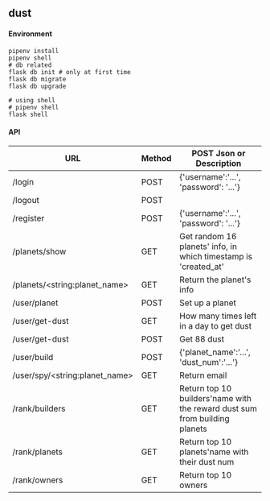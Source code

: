 dust
---
#### Environment

```
pipenv install
pipenv shell
# db related
flask db init # only at first time
flask db migrate
flask db upgrade

# using shell
# pipenv shell
flask shell
```



#### API

 URL                             | Method | POST Json or Description                                     
 ------------------------------- | ------ | ------------------------------------------------------------ 
 /login                          | POST   | {'username':'...', 'password': '...'}                        
 /logout                         | POST   |                                                              
 /register                       | POST   | {'username':'...', 'password': '...'}                        
 /planets/show                   | GET    | Get random 16 planets' info, in which timestamp is 'created_at' 
 /planets/\<string:planet_name>  | GET    | Return the planet's info                                     
 /user/planet                    | POST   | Set up a planet                                              
 /user/get-dust                  | GET    | How many times left in a day to get dust                     
 /user/get-dust                  | POST   | Get 88 dust                                                  
 /user/build                     | POST   | {'planet_name':'…', 'dust_num':'...'}                        
 /user/spy/\<string:planet_name> | GET    | Return email                                                 
 /rank/builders                  | GET    | Return top 10 builders'name with <br />the reward dust sum from building planets 
 /rank/planets                   | GET    | Return top 10 planets'name with their dust num               
 /rank/owners                    | GET    | Return top 10 owners                                         





